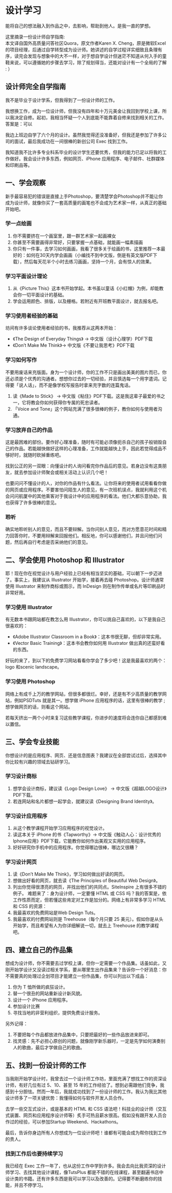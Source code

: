 # 设计学习
能将自己的想法融入到作品之中，去影响，帮助到他人。是我一直的梦想。

这里摘录一份设计师自学指南:  
本文译自国外高质量问答社区Quora，原文作者Karen X. Cheng，原是微软Excel的项目经理，后通过自学转型成为设计师。她讲述的自学过程详实细致且条理有序，读完会发现与想象中的大不一样，对于想自学设计但迷茫不知道从何入手的童鞋来说，可以遵循她的步骤去学习，除了规划得当，还能对设计有一个全局的了解 : ）

## 设计师完全自学指南
我不是毕业于设计学系，但我得到了一份设计师的工作。

我想换工作，成为一位设计师，但我没有四年和十万元美金让我回到学校上课，所以我决定自修。起初，我相当怀疑一个人到底能不能靠着自修来找到相关的工作。  
答案是：可以

我边上班边自学了六个月的设计。虽然我觉得还没准备好，但我还是参加了许多公司的面试，最后我成功在一间很棒的新创公司 Exec 找到工作。

我知道我不比许多专业科系毕业的设计学生还要优秀，但我的能力已足以将我的工作做好。我会设计许多东西，例如网页、iPhone 应用程序、电子邮件、社群媒体和印刷品等。

## 一、学会观察
新手最容易犯的错误是直接上手Photoshop，要清楚学会Photoshop并不能让你成为设计师，就像你买了一套高质量的画笔也不会成为艺术家一样，从真正的基础开始吧。

### 学一点绘画
1. 你不需要挤在一个画室里，跟一群艺术家一起画裸女
2. 你甚至不需要画得非常好，只要掌握一点基础，就能画一幅素描画
3. 你只有一件事，去学习如何画画，我看了很多关于绘画的书，这里推荐一本最好的：如何在30天内学会画画（小编找不到中文版，倒是有英文版PDF下载），然后每天花半个小时去练习画画，坚持一个月，会有惊人的效果。

### 学习平面设计理论
1. 从《Picture This》这本书开始学起。本书虽以童话《小红帽》为例，却能教会你一切平面设计的基础。
2. 学会运用颜色、排版，以及栅格。若附近有开班教平面设计，就去报名吧。

### 学习使用者经验的基础
坊间有许多谈论使用者经验的书，我推荐从这两本开始：
- 《The Design of Everyday Things》 → 中文版（设计心理学）PDF下载
- 《Don’t Make Me Think》→ 中文版《不要让我思考》PDF下载

### 学习如何写作
不要用废话来充版面。身为一个设计师，你的工作不只是画出美美的图片而已，你还必须是个优秀的沟通者。想想你过去的一切经验，并且慎选每一个用字遣词。记得要「说人话」，而不是像学校写报告时拿来充字数的连篇鬼话。

1. 读《Made to Stick》 → 中文版《粘住》PDF下载。这是我这辈子最爱的书之一，它将教会你如何获得你专属的死忠读者。
2. 「Voice and Tone」这个网站充满了很多很棒的例子，教你如何与使用者沟通。

### 学习放弃自己的作品
这是最困难的部份。要作好心理准备，随时有可能必须像扼杀自己的孩子般销毁自己的作品。若能越快做好这样的心理准备，工作就能越快上手，因此若觉得成品不够好时，就随时砍掉重练吧。

找到公正的另一双眼：向懂设计的人询问看完你作品后的意见。若身边没有这类朋友，就去参加设计师聚会或相关活动上认识几个吧！

也要问问不懂设计的人，对你的作品有什么看法。让你将来的使用者试用看看你做的网页或应用程序。不要害怕问陌生人的意见，有一次班机误点，我就利用这个机会问问航厦中的其他乘客对于我设计中的应用程序的看法。他们大都乐意协助，我也获得了许多很棒的意见。

### 聆听
确实地聆听别人的意见，而且不要辩解。当你问别人意见，而对方愿意花时间和精力回答你时，不要用辩解来回报他们。相反地，你可以感谢他们，并且问他们问题，然后再自行考虑是否采纳他们的意见。

## 二、学会使用 Photoshop 和 Illustrator
耶！现在你在视觉设计与用户经验上已经有相当坚实的基础，可以朝下一步迈进了。事实上，我建议从 Illustrator 开始学，接着再去碰 Photoshop。设计师通常使用 Illustrator 来制作商标或图示，而 InDesign 则在制作传单或名片等印刷品时非常好用。

### 学习使用 Illustrator
有无数本书跟网站都在教怎么用 Illustrator，你可以挑自己喜欢的，以下是我自己很喜欢的：
- 《Adobe Illustrator Classroom in a Book》：这本书很无聊，但却非常实用。
- 《Vector Basic Training》：这本书会教你如何用 Illustrator 做出真的还蛮好看的东西。

好玩的来了，到以下的免费学习网站看看你学会了多少吧！这是我最喜欢的两个：logo 和scenic landscape。

### 学习使用 Photoshop
网络上有成千上万的教学网站，但很多都很烂。幸好，还是有不少高质量的教学网站，例如PSDTuts 就是其一。想学做 iPhone 应用程序的话，这里有很棒的教学 ; 想学做网页的话，则看这个网站。

若每天挤出一两个小时来复习这些教学课程，你进步的速度将会连你自己都感到难以置信。

## 三、学会专业技能
你想设计的是应用程序、网页、还是信息图表？我建议在全部尝试过后，选择其中你比较有兴趣的领域去钻研学习。

### 学习设计商标
1. 想学会设计商标，建议读《Logo Design Love》 → 中文版《超越LOGO设计》PDF下载。
2. 若连网站和名片都想一起学会，就建议读《Designing Brand Identity》。

### 学习设计应用程序
1. 从这个教学课程开始学习应用程序的视觉设计。
2. 读这本关于 iPhone 的书《Tapworthy》→ 中文版《触动人心：设计优秀的Iphone应用》PDF下载，它能教你如何作出美观又实用的应用程序。
3. 好好研究你手机中的应用程序。你觉得哪边很棒，哪边又很糟？

### 学习设计网页
1. 读《Don’t Make Me Think》，学习如何做出好读的网页。
2. 想做出好看的网页，就去读《The Principles of Beautiful Web Design》。
3. 列出你觉得很漂亮的网页，并找出他们的共同点。SiteInspire 上有很多不错的例子。
难题来了：身为设计师，一定要懂 HTML 或 CSS 吗？我的答案是，依工作性质而定，但若懂这些肯定对工作是加分的。网络上有非常多学习 HTML 和 CSS 的资源：
4. 我最喜欢的免费网站是Web Design Tuts。
5. 我最喜欢的付费网站则是 Treehouse（每个月只要 25 美元）。假如你是从头开始学，而且希望有人为你详细解说一切，就去上 Treehouse 的教学课程吧。

## 四、建立自己的作品集
想成为设计师，你不需要去过学校上课，但你一定需要一个作品集。话虽如此，又刚开始学设计又没读过相关学系，要从哪里生出作品集来？告诉你一个好消息：你不需要真的处理过企划项目才能建立一份作品集，你可以列出以下成品：
1. 你为 T 恤所做的疯狂设计。
2. 替一个很丑的网站重新设计新风貌。
3. 设计一个 iPhone 应用程序。
4. 参加设计比赛
5. 寻找当地的非营利组织，提供免费设计服务。

另外记得：
1. 不要把每个作品都放进作品集中，只要把最好的一些作品放进来即可。
2. 找灵感：先不必担心原创的问题，就像刚学新乐器时，一定是先学如何演奏别人的歌曲，最后才学做自己的歌曲。

## 五、找到一份设计师的工作
当我刚开始学设计时，我曾去过一个设计师工作坊，里面充满了想找工作的资深设计师，有好几位有过 5、10、甚至 15 年的工作经验了。想到必需跟他们竞争，我感到十分胆怯。然而一年后，我就成功找到了一份设计师的工作。我认为我比其他设计师多了一项关键优势：我懂得如何与软件开发人员合作。

去学一些交互式设计，或是基本的 HTML 和 CSS 语法吧！科技业的设计师（交互式装置、网页和应用程序设计师等）炙手可热且薪水很高。假如没有跟开发人员合作过的经验，可以参加Startup Weekend、Hackathons。

最后，告诉你身边所有人你想成为一位设计师吧！谁都有可能会成为帮你找到工作的贵人。

### 找到工作后也要持续学习
我已经在 Exec 工作一年了，也从这份工作中学到许多。我会去向比我资深的设计师学习、去找其他设计课程，像TutsPlus 都是不错的在线课程，甚至翻遍书店中设计类的书籍。还有许多东西是我可以学习以及改善的。记得要不断磨练你的技能，并且不停学习。
